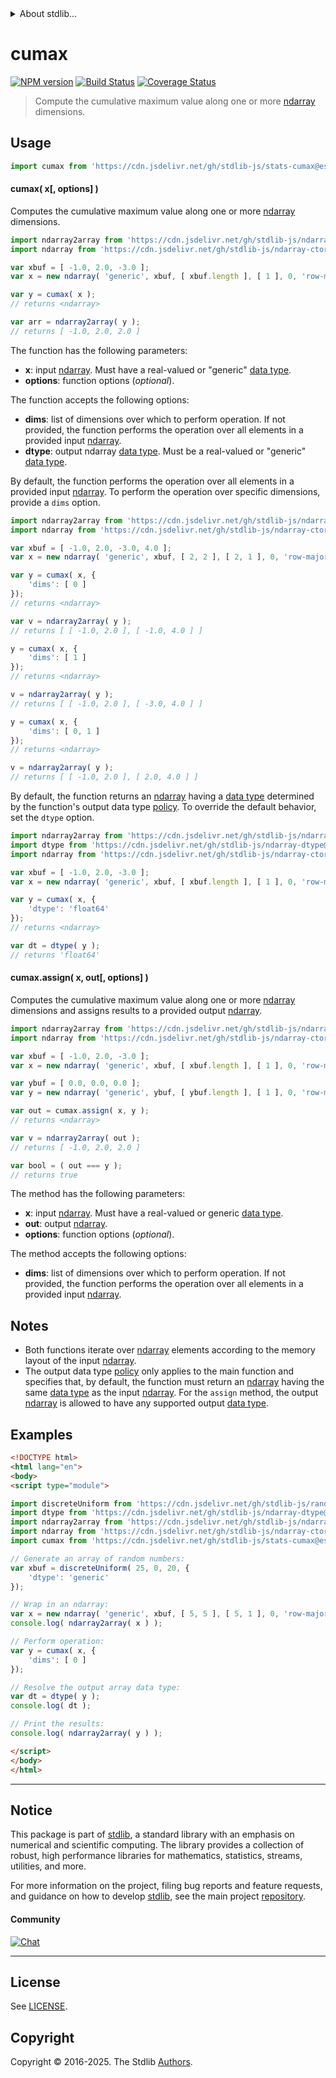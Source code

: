 <!--

@license Apache-2.0

Copyright (c) 2025 The Stdlib Authors.

Licensed under the Apache License, Version 2.0 (the "License");
you may not use this file except in compliance with the License.
You may obtain a copy of the License at

   http://www.apache.org/licenses/LICENSE-2.0

Unless required by applicable law or agreed to in writing, software
distributed under the License is distributed on an "AS IS" BASIS,
WITHOUT WARRANTIES OR CONDITIONS OF ANY KIND, either express or implied.
See the License for the specific language governing permissions and
limitations under the License.

-->


<details>
  <summary>
    About stdlib...
  </summary>
  <p>We believe in a future in which the web is a preferred environment for numerical computation. To help realize this future, we've built stdlib. stdlib is a standard library, with an emphasis on numerical and scientific computation, written in JavaScript (and C) for execution in browsers and in Node.js.</p>
  <p>The library is fully decomposable, being architected in such a way that you can swap out and mix and match APIs and functionality to cater to your exact preferences and use cases.</p>
  <p>When you use stdlib, you can be absolutely certain that you are using the most thorough, rigorous, well-written, studied, documented, tested, measured, and high-quality code out there.</p>
  <p>To join us in bringing numerical computing to the web, get started by checking us out on <a href="https://github.com/stdlib-js/stdlib">GitHub</a>, and please consider <a href="https://opencollective.com/stdlib">financially supporting stdlib</a>. We greatly appreciate your continued support!</p>
</details>

# cumax

[![NPM version][npm-image]][npm-url] [![Build Status][test-image]][test-url] [![Coverage Status][coverage-image]][coverage-url] <!-- [![dependencies][dependencies-image]][dependencies-url] -->

> Compute the cumulative maximum value along one or more [ndarray][@stdlib/ndarray/ctor] dimensions.



<section class="usage">

## Usage

```javascript
import cumax from 'https://cdn.jsdelivr.net/gh/stdlib-js/stats-cumax@esm/index.mjs';
```

#### cumax( x\[, options] )

Computes the cumulative maximum value along one or more [ndarray][@stdlib/ndarray/ctor] dimensions.

```javascript
import ndarray2array from 'https://cdn.jsdelivr.net/gh/stdlib-js/ndarray-to-array@esm/index.mjs';
import ndarray from 'https://cdn.jsdelivr.net/gh/stdlib-js/ndarray-ctor@esm/index.mjs';

var xbuf = [ -1.0, 2.0, -3.0 ];
var x = new ndarray( 'generic', xbuf, [ xbuf.length ], [ 1 ], 0, 'row-major' );

var y = cumax( x );
// returns <ndarray>

var arr = ndarray2array( y );
// returns [ -1.0, 2.0, 2.0 ]
```

The function has the following parameters:

-   **x**: input [ndarray][@stdlib/ndarray/ctor]. Must have a real-valued or "generic" [data type][@stdlib/ndarray/dtypes].
-   **options**: function options (_optional_).

The function accepts the following options:

-   **dims**: list of dimensions over which to perform operation. If not provided, the function performs the operation over all elements in a provided input [ndarray][@stdlib/ndarray/ctor].
-   **dtype**: output ndarray [data type][@stdlib/ndarray/dtypes]. Must be a real-valued or "generic" [data type][@stdlib/ndarray/dtypes].

By default, the function performs the operation over all elements in a provided input [ndarray][@stdlib/ndarray/ctor]. To perform the operation over specific dimensions, provide a `dims` option.

```javascript
import ndarray2array from 'https://cdn.jsdelivr.net/gh/stdlib-js/ndarray-to-array@esm/index.mjs';
import ndarray from 'https://cdn.jsdelivr.net/gh/stdlib-js/ndarray-ctor@esm/index.mjs';

var xbuf = [ -1.0, 2.0, -3.0, 4.0 ];
var x = new ndarray( 'generic', xbuf, [ 2, 2 ], [ 2, 1 ], 0, 'row-major' );

var y = cumax( x, {
    'dims': [ 0 ]
});
// returns <ndarray>

var v = ndarray2array( y );
// returns [ [ -1.0, 2.0 ], [ -1.0, 4.0 ] ]

y = cumax( x, {
    'dims': [ 1 ]
});
// returns <ndarray>

v = ndarray2array( y );
// returns [ [ -1.0, 2.0 ], [ -3.0, 4.0 ] ]

y = cumax( x, {
    'dims': [ 0, 1 ]
});
// returns <ndarray>

v = ndarray2array( y );
// returns [ [ -1.0, 2.0 ], [ 2.0, 4.0 ] ]
```

By default, the function returns an [ndarray][@stdlib/ndarray/ctor] having a [data type][@stdlib/ndarray/dtypes] determined by the function's output data type [policy][@stdlib/ndarray/output-dtype-policies]. To override the default behavior, set the `dtype` option.

```javascript
import ndarray2array from 'https://cdn.jsdelivr.net/gh/stdlib-js/ndarray-to-array@esm/index.mjs';
import dtype from 'https://cdn.jsdelivr.net/gh/stdlib-js/ndarray-dtype@esm/index.mjs';
import ndarray from 'https://cdn.jsdelivr.net/gh/stdlib-js/ndarray-ctor@esm/index.mjs';

var xbuf = [ -1.0, 2.0, -3.0 ];
var x = new ndarray( 'generic', xbuf, [ xbuf.length ], [ 1 ], 0, 'row-major' );

var y = cumax( x, {
    'dtype': 'float64'
});
// returns <ndarray>

var dt = dtype( y );
// returns 'float64'
```

#### cumax.assign( x, out\[, options] )

Computes the cumulative maximum value along one or more [ndarray][@stdlib/ndarray/ctor] dimensions and assigns results to a provided output [ndarray][@stdlib/ndarray/ctor].

```javascript
import ndarray2array from 'https://cdn.jsdelivr.net/gh/stdlib-js/ndarray-to-array@esm/index.mjs';
import ndarray from 'https://cdn.jsdelivr.net/gh/stdlib-js/ndarray-ctor@esm/index.mjs';

var xbuf = [ -1.0, 2.0, -3.0 ];
var x = new ndarray( 'generic', xbuf, [ xbuf.length ], [ 1 ], 0, 'row-major' );

var ybuf = [ 0.0, 0.0, 0.0 ];
var y = new ndarray( 'generic', ybuf, [ ybuf.length ], [ 1 ], 0, 'row-major' );

var out = cumax.assign( x, y );
// returns <ndarray>

var v = ndarray2array( out );
// returns [ -1.0, 2.0, 2.0 ]

var bool = ( out === y );
// returns true
```

The method has the following parameters:

-   **x**: input [ndarray][@stdlib/ndarray/ctor]. Must have a real-valued or generic [data type][@stdlib/ndarray/dtypes].
-   **out**: output [ndarray][@stdlib/ndarray/ctor].
-   **options**: function options (_optional_).

The method accepts the following options:

-   **dims**: list of dimensions over which to perform operation. If not provided, the function performs the operation over all elements in a provided input [ndarray][@stdlib/ndarray/ctor].

</section>

<!-- /.usage -->

<section class="notes">

## Notes

-   Both functions iterate over [ndarray][@stdlib/ndarray/ctor] elements according to the memory layout of the input [ndarray][@stdlib/ndarray/ctor].
-   The output data type [policy][@stdlib/ndarray/output-dtype-policies] only applies to the main function and specifies that, by default, the function must return an [ndarray][@stdlib/ndarray/ctor] having the same [data type][@stdlib/ndarray/dtypes] as the input [ndarray][@stdlib/ndarray/ctor]. For the `assign` method, the output [ndarray][@stdlib/ndarray/ctor] is allowed to have any supported output [data type][@stdlib/ndarray/dtypes].

</section>

<!-- /.notes -->

<section class="examples">

## Examples

<!-- eslint no-undef: "error" -->

```html
<!DOCTYPE html>
<html lang="en">
<body>
<script type="module">

import discreteUniform from 'https://cdn.jsdelivr.net/gh/stdlib-js/random-array-discrete-uniform@esm/index.mjs';
import dtype from 'https://cdn.jsdelivr.net/gh/stdlib-js/ndarray-dtype@esm/index.mjs';
import ndarray2array from 'https://cdn.jsdelivr.net/gh/stdlib-js/ndarray-to-array@esm/index.mjs';
import ndarray from 'https://cdn.jsdelivr.net/gh/stdlib-js/ndarray-ctor@esm/index.mjs';
import cumax from 'https://cdn.jsdelivr.net/gh/stdlib-js/stats-cumax@esm/index.mjs';

// Generate an array of random numbers:
var xbuf = discreteUniform( 25, 0, 20, {
    'dtype': 'generic'
});

// Wrap in an ndarray:
var x = new ndarray( 'generic', xbuf, [ 5, 5 ], [ 5, 1 ], 0, 'row-major' );
console.log( ndarray2array( x ) );

// Perform operation:
var y = cumax( x, {
    'dims': [ 0 ]
});

// Resolve the output array data type:
var dt = dtype( y );
console.log( dt );

// Print the results:
console.log( ndarray2array( y ) );

</script>
</body>
</html>
```

</section>

<!-- /.examples -->

<!-- Section for related `stdlib` packages. Do not manually edit this section, as it is automatically populated. -->

<section class="related">

</section>

<!-- /.related -->

<!-- Section for all links. Make sure to keep an empty line after the `section` element and another before the `/section` close. -->


<section class="main-repo" >

* * *

## Notice

This package is part of [stdlib][stdlib], a standard library with an emphasis on numerical and scientific computing. The library provides a collection of robust, high performance libraries for mathematics, statistics, streams, utilities, and more.

For more information on the project, filing bug reports and feature requests, and guidance on how to develop [stdlib][stdlib], see the main project [repository][stdlib].

#### Community

[![Chat][chat-image]][chat-url]

---

## License

See [LICENSE][stdlib-license].


## Copyright

Copyright &copy; 2016-2025. The Stdlib [Authors][stdlib-authors].

</section>

<!-- /.stdlib -->

<!-- Section for all links. Make sure to keep an empty line after the `section` element and another before the `/section` close. -->

<section class="links">

[npm-image]: http://img.shields.io/npm/v/@stdlib/stats-cumax.svg
[npm-url]: https://npmjs.org/package/@stdlib/stats-cumax

[test-image]: https://github.com/stdlib-js/stats-cumax/actions/workflows/test.yml/badge.svg?branch=main
[test-url]: https://github.com/stdlib-js/stats-cumax/actions/workflows/test.yml?query=branch:main

[coverage-image]: https://img.shields.io/codecov/c/github/stdlib-js/stats-cumax/main.svg
[coverage-url]: https://codecov.io/github/stdlib-js/stats-cumax?branch=main

<!--

[dependencies-image]: https://img.shields.io/david/stdlib-js/stats-cumax.svg
[dependencies-url]: https://david-dm.org/stdlib-js/stats-cumax/main

-->

[chat-image]: https://img.shields.io/gitter/room/stdlib-js/stdlib.svg
[chat-url]: https://app.gitter.im/#/room/#stdlib-js_stdlib:gitter.im

[stdlib]: https://github.com/stdlib-js/stdlib

[stdlib-authors]: https://github.com/stdlib-js/stdlib/graphs/contributors

[umd]: https://github.com/umdjs/umd
[es-module]: https://developer.mozilla.org/en-US/docs/Web/JavaScript/Guide/Modules

[deno-url]: https://github.com/stdlib-js/stats-cumax/tree/deno
[deno-readme]: https://github.com/stdlib-js/stats-cumax/blob/deno/README.md
[umd-url]: https://github.com/stdlib-js/stats-cumax/tree/umd
[umd-readme]: https://github.com/stdlib-js/stats-cumax/blob/umd/README.md
[esm-url]: https://github.com/stdlib-js/stats-cumax/tree/esm
[esm-readme]: https://github.com/stdlib-js/stats-cumax/blob/esm/README.md
[branches-url]: https://github.com/stdlib-js/stats-cumax/blob/main/branches.md

[stdlib-license]: https://raw.githubusercontent.com/stdlib-js/stats-cumax/main/LICENSE

[@stdlib/ndarray/ctor]: https://github.com/stdlib-js/ndarray-ctor/tree/esm

[@stdlib/ndarray/dtypes]: https://github.com/stdlib-js/ndarray-dtypes/tree/esm

[@stdlib/ndarray/output-dtype-policies]: https://github.com/stdlib-js/ndarray-output-dtype-policies/tree/esm

</section>

<!-- /.links -->
